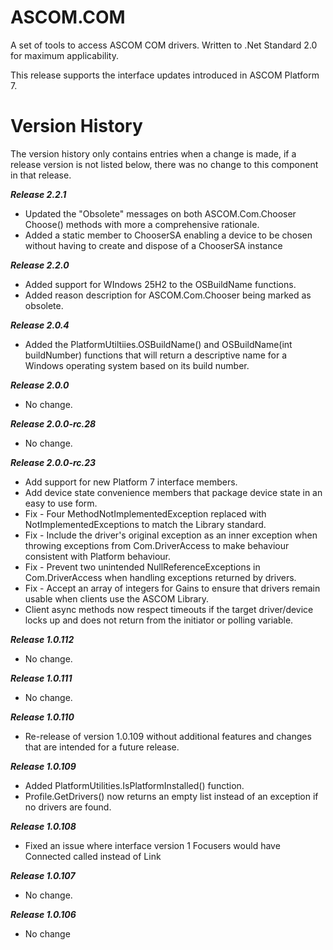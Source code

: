 # ASCOM.COM

A set of tools to access ASCOM COM drivers. Written to .Net Standard 2.0 for maximum applicability.

This release supports the interface updates introduced in ASCOM Platform 7.

# Version History
The version history only contains entries when a change is made, if a release version is not listed below, there was no change to this component in that release.

***Release 2.2.1***
* Updated the "Obsolete" messages on both ASCOM.Com.Chooser Choose() methods with more a comprehensive rationale.
* Added a static member to ChooserSA enabling a device to be chosen without having to create and dispose of a ChooserSA instance

***Release 2.2.0***
* Added support for WIndows 25H2 to the OSBuildName functions.
* Added reason description for ASCOM.Com.Chooser being marked as obsolete.

***Release 2.0.4***
* Added the PlatformUtiltiies.OSBuildName() and OSBuildName(int buildNumber) functions that will return a descriptive name for a Windows operating system based on its build number.

***Release 2.0.0***
* No change.

***Release 2.0.0-rc.28***
* No change.

***Release 2.0.0-rc.23***
* Add support for new Platform 7 interface members.
* Add device state convenience members that package device state in an easy to use form.
* Fix - Four MethodNotImplementedException replaced with NotImplementedExceptions to match the Library standard.
* Fix - Include the driver's original exception as an inner exception when throwing exceptions from Com.DriverAccess to make behaviour consistent with Platform behaviour.
* Fix - Prevent two unintended NullReferenceExceptions in Com.DriverAccess when handling exceptions returned by drivers.
* Fix - Accept an array of integers for Gains to ensure that drivers remain usable when clients use the ASCOM Library.
* Client async methods now respect timeouts if the target driver/device locks up and does not return from the initiator or polling variable.

***Release 1.0.112***
* No change.

***Release 1.0.111***
* No change.

***Release 1.0.110***
* Re-release of version 1.0.109 without additional features and changes that are intended for a future release.

***Release 1.0.109***
* Added PlatformUtilities.IsPlatformInstalled() function.
* Profile.GetDrivers() now returns an empty list instead of an exception if no drivers are found.

***Release 1.0.108***
* Fixed an issue where interface version 1 Focusers would have Connected called instead of Link

***Release 1.0.107***
* No change.

***Release 1.0.106***
* No change